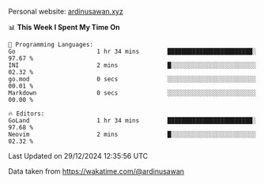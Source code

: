 Personal website: [ardinusawan.xyz](https://ardinusawan.xyz)

<!--START_SECTION:waka-->
📊 **This Week I Spent My Time On** 

```text
💬 Programming Languages: 
Go                       1 hr 34 mins        ████████████████████████░   97.67 % 
INI                      2 mins              █░░░░░░░░░░░░░░░░░░░░░░░░   02.32 % 
go.mod                   0 secs              ░░░░░░░░░░░░░░░░░░░░░░░░░   00.01 % 
Markdown                 0 secs              ░░░░░░░░░░░░░░░░░░░░░░░░░   00.00 % 

🔥 Editors: 
GoLand                   1 hr 34 mins        ████████████████████████░   97.68 % 
Neovim                   2 mins              █░░░░░░░░░░░░░░░░░░░░░░░░   02.32 % 
```


 Last Updated on 29/12/2024 12:35:56 UTC
<!--END_SECTION:waka-->
Data taken from https://wakatime.com/@ardinusawan
